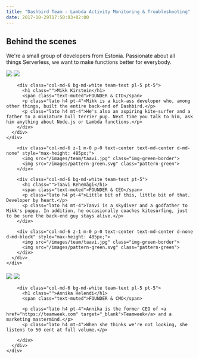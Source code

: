 ```yaml
---
title: "Dashbird Team - Lambda Activity Monitoring & Troubleshooting"
date: 2017-10-29T17:50:03+02:00
---
```


<section class="container-fluid dark-bg">
  <div class="row">
    <div class="col text-center mt-5">
      <h1 class="mb-4">Behind the scenes</h1>
      <p class="h4 lato">We're a small group of developers from Estonia. Passionate about all<br>
things Serverless, we want to make functions better for everybody.</p>
    </div>
  </div>

  <div class="row justify-content-md-center align-items-center mt-5">
    <div class="col-md-9 mb-5">
      <div class="row">
        <div class="col-md-6 z-1 m-0 p-0 text-center text-md-center">
          <img src="/images/team/mikk.jpg" class="img-blue-border">
          <img src="/images/pattern-blue.svg" class="pattern-blue">
        </div>

        <div class="col-md-6 bg-md-white team-text pl-5 pt-5">
          <h1 class="">Mikk Kirstein</h1>
          <span class="text-muted">FOUNDER & CTO</span>
          <p class="lato h4 pt-4">Mikk is a kick-ass developer who, among other things, built the entire back-end of Dashbird.</p>
          <p class="lato h4 mt-4">He's also an aspiring kite-surfer and a father to a miniature bull terrier pup. Next time you talk to him, ask him anything about Node.js or Lambda functions.</p>
        </div>
      </div>
    </div>
  </div>

  <div class="row justify-content-md-center align-items-center mt-5">
    <div class="col-md-9">
      <div class="row">

        <div class="col-md-6 z-1 m-0 p-0 text-center text-md-center d-md-none" style="max-height: 485px;">
          <img src="/images/team/taavi.jpg" class="img-green-border">
          <img src="/images/pattern-green.svg" class="pattern-green">
        </div>

        <div class="col-md-6 bg-md-white team-text pt-5">
          <h1 class="">Taavi Rehemägi</h1>
          <span class="text-muted">FOUNDER & CEO</span>
          <p class="lato h4 pt-4">Little bit of this, little bit of that. Developer by heart.</p>
          <p class="lato h4 mt-4">Taavi is a skydiver and a godfather to Mikk's puppy. In addition, he occasionally coaches kitesurfing, just to be sure the back-end guy stays alive.</p>
        </div>

        <div class="col-md-6 z-1 m-0 p-0 text-center text-md-center d-none d-md-block" style="max-height: 485px;">
          <img src="/images/team/taavi.jpg" class="img-green-border">
          <img src="/images/pattern-green.svg" class="pattern-green">
        </div>
      </div>
    </div>
  </div>

  <div class="row justify-content-md-center align-items-center mt-5">
    <div class="col-md-9" style="margin-bottom: 10%; margin-top: 4%;">
      <div class="row">
        <div class="col-md-6 z-1 m-0 p-0 text-center text-md-center">
          <img src="/images/team/annika1.jpg" class="img-blue-border">
          <img src="/images/pattern-blue.svg" class="pattern-blue">
        </div>

        <div class="col-md-6 bg-md-white team-text pl-5 pt-5">
          <h1 class="">Annika Helendi</h1>
          <span class="text-muted">FOUNDER & CMO</span>

          <p class="lato h4 pt-4">Annika is the former CEO of <a href="https://teamweek.com" target="_blank">Teamweek</a> and a marketing mastermind.</p>
          <p class="lato h4 mt-4">When she thinks we're not looking, she listens to 50 cent at full volume.</p>

        </div>
      </div>
    </div>
  </div>


</section>
